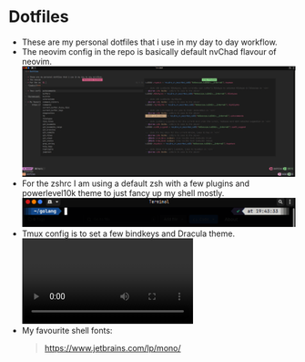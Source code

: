 # Dotfiles

* These are my personal dotfiles that i use in my day to day workflow.
* The neovim config in the repo is basically default nvChad flavour of neovim.
![nvim](nvim/ss100.png)
* For the zshrc I am using a default zsh with a few plugins and powerlevel10k theme to just fancy up my shell mostly.
![zshrc](zsh/ss990.png)
* Tmux config is to set a few bindkeys and Dracula theme.
![recording](tmux/recording.webm)
* My favourite shell fonts:
    > https://www.jetbrains.com/lp/mono/
